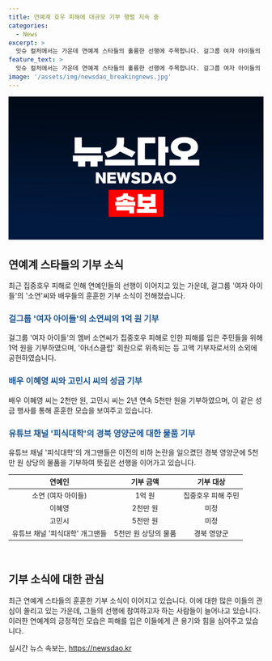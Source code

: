 ```yaml
---
title: 연예계 호우 피해에 대규모 기부 행렬 지속 중
categories:
  - News
excerpt: >
  잇슈 컬처에서는 가운데 연예계 스타들의 훌륭한 선행에 주목합니다. 걸그룹 여자 아이들의 소연씨가 1억 원을 기부하며 호우 피해 주민들을 돕고, 배우들도 이에 동참하고 있습니다. 또한 유튜브 채널 피식대학의 개그맨들은 비하 논란을 일으킨 지역에 5천만 원 상당의 물품을 기부하며 큰 화제가 되고 있습니다.
feature_text: >
  잇슈 컬처에서는 가운데 연예계 스타들의 훌륭한 선행에 주목합니다. 걸그룹 여자 아이들의 소연씨가 1억 원을 기부하며 호우 피해 주민들을 돕고, 배우들도 이에 동참하고 있습니다. 또한 유튜브 채널 피식대학의 개그맨들은 비하 논란을 일으킨 지역에 5천만 원 상당의 물품을 기부하며 큰 화제가 되고 있습니다.
image: '/assets/img/newsdao_breakingnews.jpg'
---
```


<p><img src="/assets/img/newsdao_breakingnews.jpg" alt="koreaapp 속보" /></p>

<h2 data-ke-size="size26">연예계 스타들의 기부 소식</h2>

<p data-ke-size="size16">최근 집중호우 피해로 인해 연예인들의 선행이 이어지고 있는 가운데, 걸그룹 '여자 아이들'의 '소연'씨와 배우들의 훈훈한 기부 소식이 전해졌습니다.</p>

<h3><b><span style="color: #1a5490;">걸그룹 '여자 아이들'의 소연씨의 1억 원 기부</span></b></h3>

<p data-ke-size="size16">걸그룹 '여자 아이들'의 멤버 소연씨가 집중호우 피해로 인한 피해를 입은 주민들을 위해 1억 원을 기부하였으며, '아너스클럽' 회원으로 위촉되는 등 고액 기부자로서의 소외에 공헌하였습니다.</p>

<h3><b><span style="color: #1a5490;">배우 이혜영 씨와 고민시 씨의 성금 기부</span></b></h3>

<p data-ke-size="size16">배우 이혜영 씨는 2천만 원, 고민시 씨는 2년 연속 5천만 원을 기부하였으며, 이 같은 성금 행사를 통해 훈훈한 모습을 보여주고 있습니다.</p>

<h3><b><span style="color: #1a5490;">유튜브 채널 '피식대학'의 경북 영양군에 대한 물품 기부</span></b></h3>

<p data-ke-size="size16">유튜브 채널 '피식대학'의 개그맨들은 이전의 비하 논란을 일으켰던 경북 영양군에 5천만 원 상당의 물품을 기부하여 뜻깊은 선행을 이어가고 있습니다.</p>

<table>
    <thead>
        <tr>
            <th style="text-align: center;">연예인</th>
            <th style="text-align: center;">기부 금액</th>
            <th style="text-align: center;">기부 대상</th>
        </tr>
    </thead>
    <tbody>
        <tr>
            <td style="text-align: center;">소연 (여자 아이들)</td>
            <td style="text-align: center;">1억 원</td>
            <td style="text-align: center;">집중호우 피해 주민</td>
        </tr>
        <tr>
            <td style="text-align: center;">이혜영</td>
            <td style="text-align: center;">2천만 원</td>
            <td style="text-align: center;">미정</td>
        </tr>
        <tr>
            <td style="text-align: center;">고민시</td>
            <td style="text-align: center;">5천만 원</td>
            <td style="text-align: center;">미정</td>
        </tr>
        <tr>
            <td style="text-align: center;">유튜브 채널 '피식대학' 개그맨들</td>
            <td style="text-align: center;">5천만 원 상당의 물품</td>
            <td style="text-align: center;">경북 영양군</td>
        </tr>
    </tbody>
</table>

<p data-ke-size="size16">&nbsp;</p>

<h2 data-ke-size="size26">기부 소식에 대한 관심</h2>

<p data-ke-size="size16">최근 연예계 스타들의 훈훈한 기부 소식이 이어지고 있습니다. 이에 대한 많은 이들의 관심이 쏠리고 있는 가운데, 그들의 선행에 참여하고자 하는 사람들이 늘어나고 있습니다. 이러한 연예계의 긍정적인 모습은 피해를 입은 이들에게 큰 용기와 힘을 심어주고 있습니다.</p>
실시간 뉴스 속보는, <a href="https://newsdao.kr" rel="dofollow">https://newsdao.kr</a>


